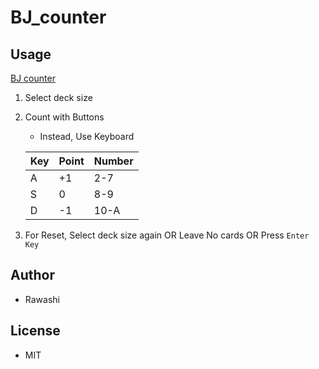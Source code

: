 # BJ_counter

## Usage
[BJ counter](https://bj-counter-1b168.firebaseapp.com/)

1. Select deck size
1. Count with Buttons
    + Instead, Use Keyboard 

    | Key | Point | Number |
    | --- | ----- | ------ |
    | A   | +1    | 2-7    |
    | S   | 0     | 8-9    |
    | D   | -1    | 10-A   |

1. For Reset, Select deck size again OR Leave No cards OR Press `Enter Key`

## Author
+ Rawashi

## License
+ MIT

